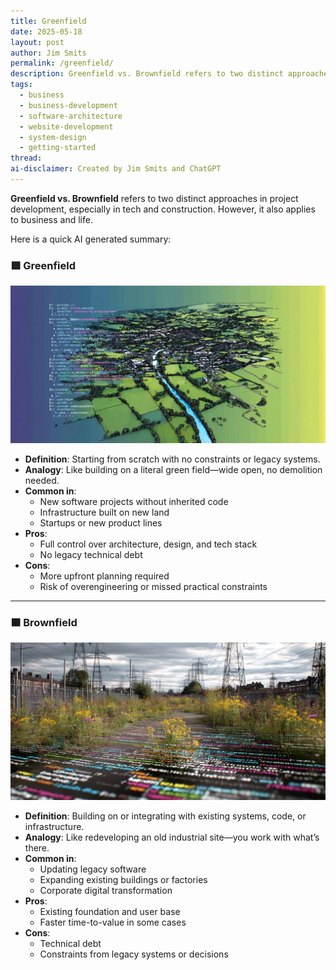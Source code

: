```yaml
---
title: Greenfield
date: 2025-05-18
layout: post
author: Jim Smits
permalink: /greenfield/
description: Greenfield vs. Brownfield refers to two distinct approaches in project development, especially in tech and construction.  However, it also applies to business and life.
tags:
  - business
  - business-development
  - software-architecture
  - website-development
  - system-design
  - getting-started
thread: 
ai-disclaimer: Created by Jim Smits and ChatGPT
---
```

**Greenfield vs. Brownfield** refers to two distinct approaches in project development, especially in tech and construction.  However, it also applies to business and life.

Here is a quick AI generated summary:
### 🟩 **Greenfield**

![Code Superimposed over a 3/4 birds eye view of a pastoral community](/assets/images/posts/0_0_640_N.webp "AI Generated Graphic" )
- **Definition**: Starting from scratch with no constraints or legacy systems.
- **Analogy**: Like building on a literal green field—wide open, no demolition needed.
- **Common in**:
    - New software projects without inherited code
    - Infrastructure built on new land
    - Startups or new product lines
- **Pros**:
    - Full control over architecture, design, and tech stack
    - No legacy technical debt
- **Cons**:
    - More upfront planning required
    - Risk of overengineering or missed practical constraints

---
### 🟫 **Brownfield**

[![Code superimposed over a well worn path through an industrial area with power line structures.](/assets/images/posts/0_3_640_N.webp "AI Generated Graphic")](https://www.midjourney.com/jobs/be9136e5-8cf3-496e-8fe7-f99c6825d07f?index=3)

- **Definition**: Building on or integrating with existing systems, code, or infrastructure.    
- **Analogy**: Like redeveloping an old industrial site—you work with what’s there.    
- **Common in**:
    - Updating legacy software
    - Expanding existing buildings or factories
    - Corporate digital transformation
- **Pros**:
    - Existing foundation and user base
    - Faster time-to-value in some cases
- **Cons**:
    - Technical debt
    - Constraints from legacy systems or decisions
